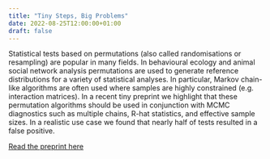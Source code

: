 ```yaml
---
title: "Tiny Steps, Big Problems"
date: 2022-08-25T12:00:00+01:00
draft: false
---
```


Statistical tests based on permutations (also called randomisations or resampling) are popular in many fields. In behavioural ecology and animal social network analysis permutations are used to generate reference distributions for a variety of statistical analyses. In particular, Markov chain-like algorithms are often used where samples are highly constrained (e.g. interaction matrices). In a recent tiny preprint we highlight that these permutation algorithms should be used in conjunction with MCMC diagnostics such as multiple chains, R-hat statistics, and effective sample sizes. In a realistic use case we found that nearly half of tests resulted in a false positive.

[Read the preprint here](https://osf.io/xkvcu/)